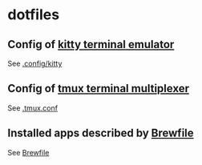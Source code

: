 # dotfiles

## Config of [kitty terminal emulator](https://sw.kovidgoyal.net/kitty)
See [.config/kitty](.config/kitty)

## Config of [tmux terminal multiplexer](https://github.com/tmux/tmux/wiki)
See [.tmux.conf](.tmux.conf)

## Installed apps described by [Brewfile](https://homebrew-file.readthedocs.io/en/latest/usage.html)
See [Brewfile](Brewfile)
